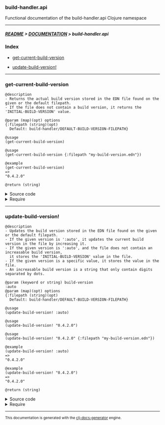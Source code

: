 
### build-handler.api

Functional documentation of the build-handler.api Clojure namespace

---

##### [README](../../../README.md) > [DOCUMENTATION](../../COVER.md) > build-handler.api

### Index

- [get-current-build-version](#get-current-build-version)

- [update-build-version!](#update-build-version)

---

### get-current-build-version

```
@description
- Returns the actual build version stored in the EDN file found on the given or the default filepath.
- If the file does not contain a build version, it returns the 'INITIAL-BUILD-VERSION' value.
```

```
@param (map)(opt) options
{:filepath (string)(opt)
  Default: build-handler/DEFAULT-BUILD-VERSION-FILEPATH}
```

```
@usage
(get-current-build-version)
```

```
@usage
(get-current-build-version {:filepath "my-build-version.edn"})
```

```
@example
(get-current-build-version)
=>
"0.4.2.0"
```

```
@return (string)
```

<details>
<summary>Source code</summary>

```
(defn get-current-build-version
  ([]
   (get-current-build-version {}))

  ([{:keys [filepath] :or {filepath config/DEFAULT-BUILD-VERSION-FILEPATH}}]
   (-> filepath io/read-edn-file (get :build-version config/INITIAL-BUILD-VERSION))))
```

</details>

<details>
<summary>Require</summary>

```
(ns my-namespace (:require [build-handler.api :refer [get-current-build-version]]))

(build-handler.api/get-current-build-version ...)
(get-current-build-version                   ...)
```

</details>

---

### update-build-version!

```
@description
- Updates the build version stored in the EDN file found on the given or the default filepath.
- If the given version is ':auto', it updates the current build version in the file by increasing it.
- If the given version is ':auto', and the file does not contain an increasable build version,
  it stores the 'INITIAL-BUILD-VERSION' value in the file.
- If the given version is a specific value, it stores the value in the file.
- An increasable build version is a string that only contain digits separated by dots.
```

```
@param (keyword or string) build-version
:auto
@param (map)(opt) options
{:filepath (string)(opt)
  Default: build-handler/DEFAULT-BUILD-VERSION-FILEPATH}
```

```
@usage
(update-build-version! :auto)
```

```
@usage
(update-build-version! "0.4.2.0")
```

```
@usage
(update-build-version! "0.4.2.0" {:filepath "my-build-version.edn"})
```

```
@example
(update-build-version! :auto)
=>
"0.4.2.0"
```

```
@example
(update-build-version! "0.4.2.0")
=>
"0.4.2.0"
```

```
@return (string)
```

<details>
<summary>Source code</summary>

```
(defn update-build-version!
  ([build-version]
   (update-build-version! build-version {}))

  ([build-version {:keys [filepath] :or {filepath config/DEFAULT-BUILD-VERSION-FILEPATH}}]
   (letfn [(get-auto-version  [] (if-let [{:keys [build-version]} (io/read-edn-file filepath)]
                                         (format/inc-version build-version)
                                         (-> config/INITIAL-BUILD-VERSION)))
           (get-build-version [] (cond (string? build-version) (-> build-version)
                                       (= :auto build-version) (get-auto-version)))]
          (let [build-version (get-build-version)]
               (io/write-edn-file! filepath {:build-version build-version} {:create? true})
               (-> build-version)))))
```

</details>

<details>
<summary>Require</summary>

```
(ns my-namespace (:require [build-handler.api :refer [update-build-version!]]))

(build-handler.api/update-build-version! ...)
(update-build-version!                   ...)
```

</details>

---

<sub>This documentation is generated with the [clj-docs-generator](https://github.com/bithandshake/clj-docs-generator) engine.</sub>

